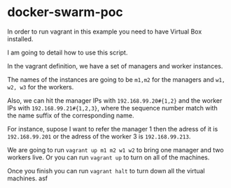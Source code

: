 # docker-swarm-poc

In order to run vagrant in this example you need to have Virtual Box installed.

I am going to detail how to use this script.

In the vagrant definition, we have a set of managers and worker instances.

The names of the instances are going to be `m1,m2` for the managers and `w1, w2, w3` for the workers.

Also, we can hit the manager IPs with `192.168.99.20#{1,2}` and the worker IPs with `192.168.99.21#{1,2,3}`, where the sequence number match with the name suffix of the corresponding name.

For instance, supose I want to refer the manager 1 then the adress of it is `192.168.99.201` or the adress of the worker 3 is `192.168.99.213`.

We are going to run `vagrant up m1 m2 w1 w2` to bring one manager and two workers live. Or you can run `vagrant up` to turn on all of the machines.

Once you finish you can run `vagrant halt` to turn down all the virtual machines.
asf
